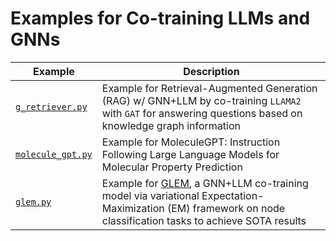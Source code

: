 # Examples for Co-training LLMs and GNNs

| Example                                | Description                                                                                                                                                                                    |
| -------------------------------------- | ---------------------------------------------------------------------------------------------------------------------------------------------------------------------------------------------- |
| [`g_retriever.py`](./g_retriever.py)   | Example for Retrieval-Augmented Generation (RAG) w/ GNN+LLM by co-training `LLAMA2` with `GAT` for answering questions based on knowledge graph information                                    |
| [`molecule_gpt.py`](./molecule_gpt.py) | Example for MoleculeGPT: Instruction Following Large Language Models for Molecular Property Prediction                                                                                         |
| [`glem.py`](./glem.py)                 | Example for [GLEM](https://arxiv.org/abs/2210.14709), a GNN+LLM co-training model via variational Expectation-Maximization (EM) framework on node classification tasks to achieve SOTA results |
